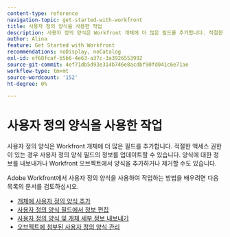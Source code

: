 ```yaml
---
content-type: reference
navigation-topic: get-started-with-workfront
title: 사용자 정의 양식을 사용한 작업
description: 사용자 정의 양식은 Workfront 개체에 더 많은 필드를 추가합니다. 적절한 액세스 권한이 있는 경우 사용자 정의 양식 필드의 정보를 업데이트할 수 있습니다. 양식에 대한 정보를 내보내거나 Workfront 오브젝트에서 양식을 추가하거나 제거할 수도 있습니다. Adobe Workfront에서 사용자 정의 양식으로 작업하는 방법을 배우려면 이 목록의 문서를 검토하십시오.
author: Alina
feature: Get Started with Workfront
recommendations: noDisplay, noCatalog
exl-id: ef68fcaf-b5b6-4e63-a37c-3a3926553992
source-git-commit: 4ef71db5d93e314b746e8acdbf90fd041c6e71ae
workflow-type: tm+mt
source-wordcount: '152'
ht-degree: 0%

---
```


# 사용자 정의 양식을 사용한 작업

사용자 정의 양식은 Workfront 개체에 더 많은 필드를 추가합니다. 적절한 액세스 권한이 있는 경우 사용자 정의 양식 필드의 정보를 업데이트할 수 있습니다. 양식에 대한 정보를 내보내거나 Workfront 오브젝트에서 양식을 추가하거나 제거할 수도 있습니다.

Adobe Workfront에서 사용자 정의 양식을 사용하여 작업하는 방법을 배우려면 다음 목록의 문서를 검토하십시오.

* [개체에 사용자 정의 양식 추가](../../workfront-basics/work-with-custom-forms/add-a-custom-form-to-an-object.md)
* [사용자 정의 양식 필드에서 정보 편집](../../workfront-basics/work-with-custom-forms/edit-custom-forms.md)
* [사용자 정의 양식 및 개체 세부 정보 내보내기](../../workfront-basics/work-with-custom-forms/export-custom-forms-details.md)
* [오브젝트에 첨부된 사용자 정의 양식 관리](../../workfront-basics/work-with-custom-forms/manage-custom-forms-attached-to-objects.md)

